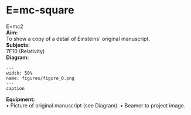 # E=mc-square 
 E=mc2   
<b> Aim: </b>  
 To show a copy of a detail of Einsteins' original manuscript.    
<b> Subjects: </b>  
 7F10 (Relativity)   
<b> Diagram: </b>  
   
```{figure} figures/figure_0.png  
---  
width: 50%  
name: figures/figure_0.png  
---  
caption  
``` 
      
<b> Equipment: </b>  
 • Picture of original manuscript (see Diagram). • Beamer to project image. 